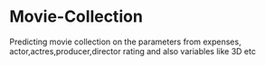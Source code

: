 # Movie-Collection
Predicting movie collection on the parameters from expenses, actor,actres,producer,director rating and also variables like 3D etc
